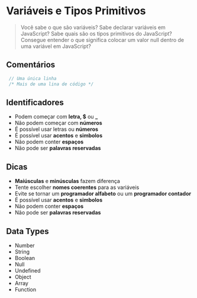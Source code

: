# Variáveis e Tipos Primitivos

>Você sabe o que são variáveis? Sabe declarar variáveis em JavaScript? Sabe quais são os tipos primitivos do JavaScript? Consegue entender o que significa colocar um valor null dentro de uma variável em JavaScript?

Comentários
-----------
~~~javascript
 // Uma única linha
 /* Mais de uma lina de código */ 
~~~

## Identificadores

* Podem começar com **letra, $** ou **_**
* Não podem começar com **números**
* É possível usar letras ou **números**
* É possível usar **acentos** e **simbolos**
* Não podem conter **espaços**
* Não pode ser **palavras reservadas**

## Dicas

* **Maiúsculas** e **minúsculas** fazem diferença
* Tente escolher **nomes coerentes** para as variáveis
* Evite se tornar um **programador alfabeto** ou um **programador contador**
* É possível usar **acentos** e **simbolos**
* Não podem conter **espaços**
* Não pode ser **palavras reservadas**

## Data Types

* Number
* String
* Boolean
* Null
* Undefined
* Object
* Array
* Function